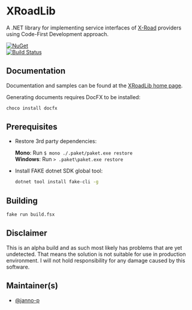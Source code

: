 # XRoadLib

A .NET library for implementing service interfaces of [X-Road](http://x-road.eu) providers using Code-First Development approach.

[![NuGet](https://buildstats.info/nuget/XRoadLib)](https://www.nuget.org/packages/XRoadLib/)  
[![Build Status](https://github.com/janno-p/XRoadLib/actions/workflows/general.yml/badge.svg?branch=main&event=push)](https://github.com/janno-p/XRoadLib/actions/workflows/general.yml)

## Documentation

Documentation and samples can be found at the [XRoadLib home page](http://janno-p.github.io/XRoadLib/).

Generating documents requires DocFX to be installed:

```cmd
choco install docfx
```

## Prerequisites

* Restore 3rd party dependencies:

  **Mono**: Run `$ mono ./.paket/paket.exe restore`  
  **Windows**: Run `> .paket\paket.exe restore`

* Install FAKE dotnet SDK global tool:

  ```sh
  dotnet tool install fake-cli -g
  ```

## Building

```sh
fake run build.fsx
```

## Disclaimer

This is an alpha build and as such most likely has problems that are yet undetected. That means the solution is not suitable
for use in production environment. I will not hold responsibility for any damage caused by this software.

## Maintainer(s)

* [@janno-p](https://github.com/janno-p)
